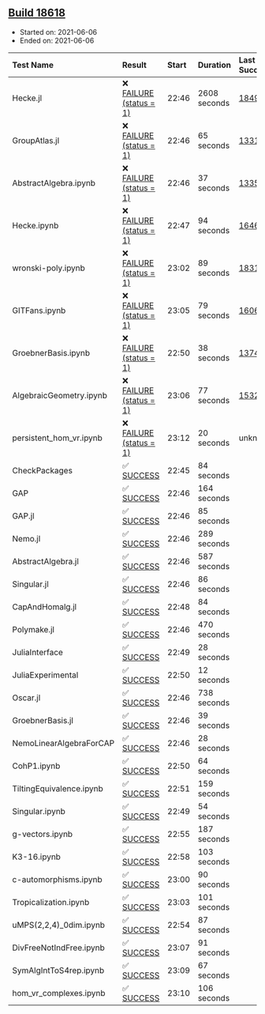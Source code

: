 ## [Build 18618](https://oscarci.mathematik.uni-kl.de/job/oscar/18618/)

* Started on: 2021-06-06
* Ended on: 2021-06-06

| Test Name    | Result | Start | Duration | Last Success | First Failure |
|:-------------|:-------|:------|:---------|:-------------|:--------------|
| Hecke.jl | ❌ [FAILURE (status = 1)](https://oscarci.mathematik.uni-kl.de/job/oscar/18618/artifact/logs/build-18618/Hecke.jl.log) | 22:46 | 2608 seconds | [18490](https://oscarci.mathematik.uni-kl.de/job/oscar/18490/) | [18491](https://oscarci.mathematik.uni-kl.de/job/oscar/18491/) |
| GroupAtlas.jl | ❌ [FAILURE (status = 1)](https://oscarci.mathematik.uni-kl.de/job/oscar/18618/artifact/logs/build-18618/GroupAtlas.jl.log) | 22:46 | 65 seconds | [13311](https://oscarci.mathematik.uni-kl.de/job/oscar/13311/) | [13312](https://oscarci.mathematik.uni-kl.de/job/oscar/13312/) |
| AbstractAlgebra.ipynb | ❌ [FAILURE (status = 1)](https://oscarci.mathematik.uni-kl.de/job/oscar/18618/artifact/logs/build-18618/AbstractAlgebra.ipynb.log) | 22:46 | 37 seconds | [13355](https://oscarci.mathematik.uni-kl.de/job/oscar/13355/) | [13356](https://oscarci.mathematik.uni-kl.de/job/oscar/13356/) |
| Hecke.ipynb | ❌ [FAILURE (status = 1)](https://oscarci.mathematik.uni-kl.de/job/oscar/18618/artifact/logs/build-18618/Hecke.ipynb.log) | 22:47 | 94 seconds | [16463](https://oscarci.mathematik.uni-kl.de/job/oscar/16463/) | [16464](https://oscarci.mathematik.uni-kl.de/job/oscar/16464/) |
| wronski-poly.ipynb | ❌ [FAILURE (status = 1)](https://oscarci.mathematik.uni-kl.de/job/oscar/18618/artifact/logs/build-18618/wronski-poly.ipynb.log) | 23:02 | 89 seconds | [18314](https://oscarci.mathematik.uni-kl.de/job/oscar/18314/) | [18315](https://oscarci.mathematik.uni-kl.de/job/oscar/18315/) |
| GITFans.ipynb | ❌ [FAILURE (status = 1)](https://oscarci.mathematik.uni-kl.de/job/oscar/18618/artifact/logs/build-18618/GITFans.ipynb.log) | 23:05 | 79 seconds | [16068](https://oscarci.mathematik.uni-kl.de/job/oscar/16068/) | [16069](https://oscarci.mathematik.uni-kl.de/job/oscar/16069/) |
| GroebnerBasis.ipynb | ❌ [FAILURE (status = 1)](https://oscarci.mathematik.uni-kl.de/job/oscar/18618/artifact/logs/build-18618/GroebnerBasis.ipynb.log) | 22:50 | 38 seconds | [13748](https://oscarci.mathematik.uni-kl.de/job/oscar/13748/) | [13749](https://oscarci.mathematik.uni-kl.de/job/oscar/13749/) |
| AlgebraicGeometry.ipynb | ❌ [FAILURE (status = 1)](https://oscarci.mathematik.uni-kl.de/job/oscar/18618/artifact/logs/build-18618/AlgebraicGeometry.ipynb.log) | 23:06 | 77 seconds | [15322](https://oscarci.mathematik.uni-kl.de/job/oscar/15322/) | [15323](https://oscarci.mathematik.uni-kl.de/job/oscar/15323/) |
| persistent_hom_vr.ipynb | ❌ [FAILURE (status = 1)](https://oscarci.mathematik.uni-kl.de/job/oscar/18618/artifact/logs/build-18618/persistent_hom_vr.ipynb.log) | 23:12 | 20 seconds | unknown | unknown |
| CheckPackages | ✅ [SUCCESS](https://oscarci.mathematik.uni-kl.de/job/oscar/18618/artifact/logs/build-18618/CheckPackages.log) | 22:45 | 84 seconds |  |  |
| GAP | ✅ [SUCCESS](https://oscarci.mathematik.uni-kl.de/job/oscar/18618/artifact/logs/build-18618/GAP.log) | 22:46 | 164 seconds |  |  |
| GAP.jl | ✅ [SUCCESS](https://oscarci.mathematik.uni-kl.de/job/oscar/18618/artifact/logs/build-18618/GAP.jl.log) | 22:46 | 85 seconds |  |  |
| Nemo.jl | ✅ [SUCCESS](https://oscarci.mathematik.uni-kl.de/job/oscar/18618/artifact/logs/build-18618/Nemo.jl.log) | 22:46 | 289 seconds |  |  |
| AbstractAlgebra.jl | ✅ [SUCCESS](https://oscarci.mathematik.uni-kl.de/job/oscar/18618/artifact/logs/build-18618/AbstractAlgebra.jl.log) | 22:46 | 587 seconds |  |  |
| Singular.jl | ✅ [SUCCESS](https://oscarci.mathematik.uni-kl.de/job/oscar/18618/artifact/logs/build-18618/Singular.jl.log) | 22:46 | 86 seconds |  |  |
| CapAndHomalg.jl | ✅ [SUCCESS](https://oscarci.mathematik.uni-kl.de/job/oscar/18618/artifact/logs/build-18618/CapAndHomalg.jl.log) | 22:48 | 84 seconds |  |  |
| Polymake.jl | ✅ [SUCCESS](https://oscarci.mathematik.uni-kl.de/job/oscar/18618/artifact/logs/build-18618/Polymake.jl.log) | 22:46 | 470 seconds |  |  |
| JuliaInterface | ✅ [SUCCESS](https://oscarci.mathematik.uni-kl.de/job/oscar/18618/artifact/logs/build-18618/JuliaInterface.log) | 22:49 | 28 seconds |  |  |
| JuliaExperimental | ✅ [SUCCESS](https://oscarci.mathematik.uni-kl.de/job/oscar/18618/artifact/logs/build-18618/JuliaExperimental.log) | 22:50 | 12 seconds |  |  |
| Oscar.jl | ✅ [SUCCESS](https://oscarci.mathematik.uni-kl.de/job/oscar/18618/artifact/logs/build-18618/Oscar.jl.log) | 22:46 | 738 seconds |  |  |
| GroebnerBasis.jl | ✅ [SUCCESS](https://oscarci.mathematik.uni-kl.de/job/oscar/18618/artifact/logs/build-18618/GroebnerBasis.jl.log) | 22:46 | 39 seconds |  |  |
| NemoLinearAlgebraForCAP | ✅ [SUCCESS](https://oscarci.mathematik.uni-kl.de/job/oscar/18618/artifact/logs/build-18618/NemoLinearAlgebraForCAP.log) | 22:46 | 28 seconds |  |  |
| CohP1.ipynb | ✅ [SUCCESS](https://oscarci.mathematik.uni-kl.de/job/oscar/18618/artifact/logs/build-18618/CohP1.ipynb.log) | 22:50 | 64 seconds |  |  |
| TiltingEquivalence.ipynb | ✅ [SUCCESS](https://oscarci.mathematik.uni-kl.de/job/oscar/18618/artifact/logs/build-18618/TiltingEquivalence.ipynb.log) | 22:51 | 159 seconds |  |  |
| Singular.ipynb | ✅ [SUCCESS](https://oscarci.mathematik.uni-kl.de/job/oscar/18618/artifact/logs/build-18618/Singular.ipynb.log) | 22:49 | 54 seconds |  |  |
| g-vectors.ipynb | ✅ [SUCCESS](https://oscarci.mathematik.uni-kl.de/job/oscar/18618/artifact/logs/build-18618/g-vectors.ipynb.log) | 22:55 | 187 seconds |  |  |
| K3-16.ipynb | ✅ [SUCCESS](https://oscarci.mathematik.uni-kl.de/job/oscar/18618/artifact/logs/build-18618/K3-16.ipynb.log) | 22:58 | 103 seconds |  |  |
| c-automorphisms.ipynb | ✅ [SUCCESS](https://oscarci.mathematik.uni-kl.de/job/oscar/18618/artifact/logs/build-18618/c-automorphisms.ipynb.log) | 23:00 | 90 seconds |  |  |
| Tropicalization.ipynb | ✅ [SUCCESS](https://oscarci.mathematik.uni-kl.de/job/oscar/18618/artifact/logs/build-18618/Tropicalization.ipynb.log) | 23:03 | 101 seconds |  |  |
| uMPS(2,2,4)_0dim.ipynb | ✅ [SUCCESS](https://oscarci.mathematik.uni-kl.de/job/oscar/18618/artifact/logs/build-18618/uMPS-2-2-4-_0dim.ipynb.log) | 22:54 | 87 seconds |  |  |
| DivFreeNotIndFree.ipynb | ✅ [SUCCESS](https://oscarci.mathematik.uni-kl.de/job/oscar/18618/artifact/logs/build-18618/DivFreeNotIndFree.ipynb.log) | 23:07 | 91 seconds |  |  |
| SymAlgIntToS4rep.ipynb | ✅ [SUCCESS](https://oscarci.mathematik.uni-kl.de/job/oscar/18618/artifact/logs/build-18618/SymAlgIntToS4rep.ipynb.log) | 23:09 | 67 seconds |  |  |
| hom_vr_complexes.ipynb | ✅ [SUCCESS](https://oscarci.mathematik.uni-kl.de/job/oscar/18618/artifact/logs/build-18618/hom_vr_complexes.ipynb.log) | 23:10 | 106 seconds |  |  |
